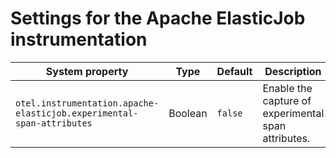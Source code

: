 # Settings for the Apache ElasticJob instrumentation

| System property                                                       | Type    | Default | Description                                         |
|-----------------------------------------------------------------------|---------|---------|-----------------------------------------------------|
| `otel.instrumentation.apache-elasticjob.experimental-span-attributes` | Boolean | `false` | Enable the capture of experimental span attributes. |
